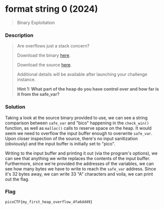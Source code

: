 # format string 0 (2024)
> Binary Exploitation

### Description
> Are overflows just a stack concern?
> 
> Download the binary [here](https://artifacts.picoctf.net/c_tethys/13/chall).
>
> Download the source [here](https://artifacts.picoctf.net/c_tethys/13/chall.c).
>
> Additional details will be available after launching your challenge instance.
>
> **Hint 1: What part of the heap do you have control over and how far is it from the safe_var?**

### Solution
Taking a look at the source binary provided to use, we can see a string comparison between `safe_var` and "bico" happening in the `check_win()` function, as well as `malloc()` calls to reserve space on the heap. It would seem we need to overflow the input buffer enough to overwrite `safe_var`. Upon closer inspection of the source, there's no input sanitization (obviously) and the input buffer is initially set to "pico".

Writing to the input buffer and printing it out (via the program's options), we can see that anything we write replaces the contents of the input buffer. Furthermore, since we're provided the addresses of the variables, we can see how many bytes we have to write to reach the `safe_var` address. Since it's 32 bytes away, we can write 33 "A" characters and voila, we can print out the flag.


### Flag
`picoCTF{my_first_heap_overflow_4fa6dd49}`
